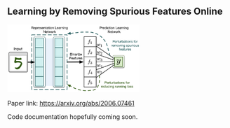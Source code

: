 ## Learning by Removing Spurious Features Online 

<div>
<img src="figures/model.png" alt="Overview of the learing algorithm" width="60% align="middle">
                                                                          </div>              

Paper link: https://arxiv.org/abs/2006.07461

Code documentation hopefully coming soon. 
